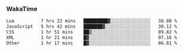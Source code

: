 ### WakaTime

<!--START_SECTION:waka-->

```txt
Lua          7 hrs 22 mins   █████████▓░░░░░░░░░░░░░░░   38.88 %
JavaScript   5 hrs 42 mins   ███████▓░░░░░░░░░░░░░░░░░   30.12 %
CSS          1 hr 51 mins    ██▒░░░░░░░░░░░░░░░░░░░░░░   09.82 %
XML          1 hr 21 mins    █▓░░░░░░░░░░░░░░░░░░░░░░░   07.16 %
Other        1 hr 17 mins    █▓░░░░░░░░░░░░░░░░░░░░░░░   06.81 %
```

<!--END_SECTION:waka-->
